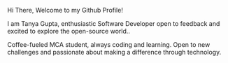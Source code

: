Hi There, Welcome to my Github Profile!

I am Tanya Gupta, enthusiastic Software Developer open to feedback and excited to explore the open-source world..

Coffee-fueled MCA student, always coding and learning. Open to new challenges and passionate about making a difference through technology.
